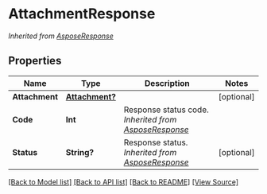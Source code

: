 # AttachmentResponse


*Inherited from [AsposeResponse](AsposeResponse.md)*
## Properties
Name | Type | Description | Notes
------------ | ------------- | ------------- | -------------
**Attachment** | [**Attachment?**](Attachment.md) |  | [optional]
**Code** | **Int** | Response status code.<br />*Inherited from [AsposeResponse](AsposeResponse.md)* | 
**Status** | **String?** | Response status.<br />*Inherited from [AsposeResponse](AsposeResponse.md)* | [optional]

[[Back to Model list]](../README.md#documentation-for-models) [[Back to API list]](../README.md#documentation-for-api-endpoints) [[Back to README]](../README.md) [[View Source]](../AsposePdfCloud/Models/AttachmentResponse.swift)

